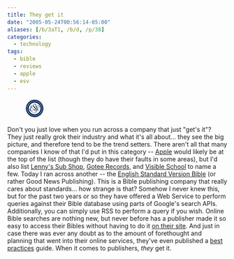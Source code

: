 ```yaml
---
title: They get it
date: "2005-05-24T00:56:14-05:00"
aliases: [/b/3aT1, /b/d, /p/38]
categories:
  - technology
tags:
  - bible
  - reviews
  - apple
  - esv
---
```


<aside class="alignleft"><figure>
  <img src="esv-logo.jpg" alt="ESV logo">
</figure></aside>

Don't you just love when you run across a company that just "get's it"? They just really grok their industry and what
it's all about... they see the big picture, and therefore tend to be the trend setters. There aren't all that many
companies I know of that I'd put in this category -- [Apple][] would likely be at the top of the list (though they do
have their faults in some areas), but I'd also list [Lenny's Sub Shop][], [Gotee Records][], and [Visible School][] to
name a few. Today I ran across another -- the [English Standard Version Bible][esv] (or rather Good News Publishing).
This is a Bible publishing company that really cares about standards... how strange is that? Somehow I never knew this,
but for the past two years or so they have offered a Web Service to perform queries against their Bible database using
parts of Google's search APIs. Additionally, you can simply use RSS to perform a query if you wish. Online Bible
searches are nothing new, but never before has a publisher made it so easy to access their Bibles without having to do
it [on their site][]. And just in case there was ever any doubt as to the amount of forethought and planning that went
into their online services, they've even published a [best practices][] guide. When it comes to publishers, _they_ get
it.

[apple]: https://www.apple.com
[lenny's sub shop]: https://www.lennys.com/
[gotee records]: https://www.gotee.com
[visible school]: https://visible.edu/
[esv]: https://www.esv.org/
[on their site]: https://www.biblegateway.com/
[best practices]: https://web.archive.org/web/20110805185144/http://www.gnpcb.org/esv/share/about/
